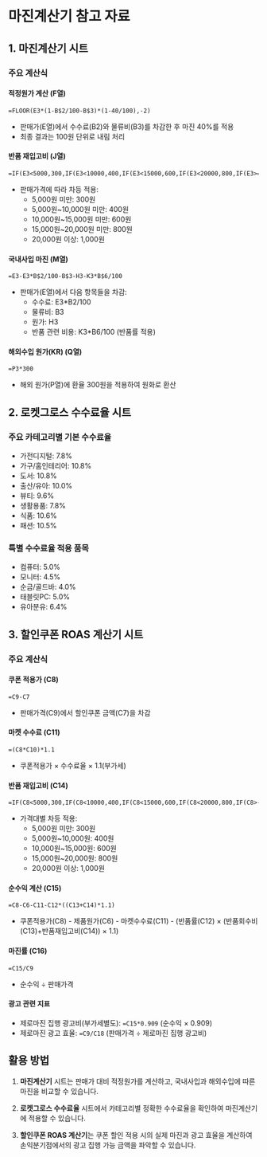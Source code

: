# 마진계산기 참고 자료

## 1. 마진계산기 시트

### 주요 계산식

#### 적정원가 계산 (F열)
```
=FLOOR(E3*(1-B$2/100-B$3)*(1-40/100),-2)
```
- 판매가(E열)에서 수수료(B2)와 물류비(B3)를 차감한 후 마진 40%를 적용
- 최종 결과는 100원 단위로 내림 처리

#### 반품 재입고비 (J열)
```
=IF(E3<5000,300,IF(E3<10000,400,IF(E3<15000,600,IF(E3<20000,800,IF(E3>=20000,1000,"ERROR")))))
```
- 판매가격에 따라 차등 적용:
  - 5,000원 미만: 300원
  - 5,000원~10,000원 미만: 400원
  - 10,000원~15,000원 미만: 600원
  - 15,000원~20,000원 미만: 800원
  - 20,000원 이상: 1,000원

#### 국내사입 마진 (M열)
```
=E3-E3*B$2/100-B$3-H3-K3*B$6/100
```
- 판매가(E열)에서 다음 항목들을 차감:
  - 수수료: E3*B2/100
  - 물류비: B3
  - 원가: H3
  - 반품 관련 비용: K3*B6/100 (반품률 적용)

#### 해외수입 원가(KR) (Q열)
```
=P3*300
```
- 해외 원가(P열)에 환율 300원을 적용하여 원화로 환산

## 2. 로켓그로스 수수료율 시트

### 주요 카테고리별 기본 수수료율
- 가전디지털: 7.8%
- 가구/홈인테리어: 10.8%
- 도서: 10.8%
- 출산/유아: 10.0%
- 뷰티: 9.6%
- 생활용품: 7.8%
- 식품: 10.6%
- 패션: 10.5%

### 특별 수수료율 적용 품목
- 컴퓨터: 5.0%
- 모니터: 4.5%
- 순금/골드바: 4.0%
- 태블릿PC: 5.0%
- 유아분유: 6.4%

## 3. 할인쿠폰 ROAS 계산기 시트

### 주요 계산식

#### 쿠폰 적용가 (C8)
```
=C9-C7
```
- 판매가격(C9)에서 할인쿠폰 금액(C7)을 차감

#### 마켓 수수료 (C11)
```
=(C8*C10)*1.1
```
- 쿠폰적용가 × 수수료율 × 1.1(부가세)

#### 반품 재입고비 (C14)
```
=IF(C8<5000,300,IF(C8<10000,400,IF(C8<15000,600,IF(C8<20000,800,IF(C8>-20000,1000,"ERROR")))))
```
- 가격대별 차등 적용:
  - 5,000원 미만: 300원
  - 5,000원~10,000원: 400원
  - 10,000원~15,000원: 600원
  - 15,000원~20,000원: 800원
  - 20,000원 이상: 1,000원

#### 순수익 계산 (C15)
```
=C8-C6-C11-C12*((C13+C14)*1.1)
```
- 쿠폰적용가(C8) - 제품원가(C6) - 마켓수수료(C11) - (반품률(C12) × (반품회수비(C13)+반품재입고비(C14)) × 1.1)

#### 마진률 (C16)
```
=C15/C9
```
- 순수익 ÷ 판매가격

#### 광고 관련 지표
- 제로마진 집행 광고비(부가세별도): `=C15*0.909` (순수익 × 0.909)
- 제로마진 광고 효율: `=C9/C18` (판매가격 ÷ 제로마진 집행 광고비)

## 활용 방법

1. **마진계산기** 시트는 판매가 대비 적정원가를 계산하고, 국내사입과 해외수입에 따른 마진을 비교할 수 있습니다.

2. **로켓그로스 수수료율** 시트에서 카테고리별 정확한 수수료율을 확인하여 마진계산기에 적용할 수 있습니다.

3. **할인쿠폰 ROAS 계산기**는 쿠폰 할인 적용 시의 실제 마진과 광고 효율을 계산하여 손익분기점에서의 광고 집행 가능 금액을 파악할 수 있습니다.